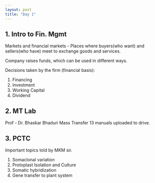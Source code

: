 ```yaml
---
layout: post
title: "Day 1"
---
```


<!-- # 1st Jan 2020 -->

## 1. Intro to Fin. Mgmt

Markets and financial markets - Places where buyers(who want) and sellers(who have) meet to exchange goods and services.

Company raises funds, which can be used in different ways.

Decisions taken by the firm (financial basis):

1. Financing
2. Investment
3. Working Capital
4. Dividend

## 2. MT Lab

Prof - Dr. Bhaskar Bhaduri
Mass Transfer 13 manuals uploaded to drive.

## 3. PCTC

Important topics told by MKM sir.

1. Somaclonal variation
2. Protoplast Isolation and Culture
3. Somatic hybridization
4. Gene transfer to plant system
